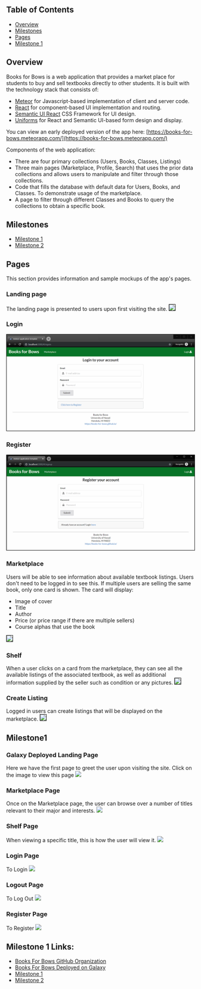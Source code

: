 ## Table of Contents

* [Overview](#overview)
* [Milestones](#milestones)
* [Pages](#pages)
* [Milestone 1](#milestone1)

## Overview
Books for Bows is a web application that provides a market place for students to buy and sell textbooks directly to other students. It is built with the technology stack that consists of:

* [Meteor](https://www.meteor.com/) for Javascript-based implementation of client and server code.
* [React](https://reactjs.org/) for component-based UI implementation and routing.
* [Semantic UI React](https://react.semantic-ui.com/) CSS Framework for UI design.
* [Uniforms](https://uniforms.tools/) for React and Semantic UI-based form design and display.

You can view an early deployed version of the app here: [https://books-for-bows.meteorapp.com/](https://books-for-bows.meteorapp.com/)

Components of the web application:

* There are four primary collections (Users, Books, Classes, Listings)
* Three main pages (Marketplace, Profile, Search) that uses the prior data collections and allows users to manipulate and filter through those collections.
* Code that fills the database with default data for Users, Books, and Classes. To demonstrate usage of the marketplace.
* A page to filter through different Classes and Books to query the collections to obtain a specific book.

## Milestones
* [Milestone 1](https://github.com/books-for-bows/books-for-bows/projects/2)
* [Milestone 2](https://github.com/books-for-bows/books-for-bows/projects/3)

## Pages
This section provides information and sample mockups of the app's pages.

### Landing page
The landing page is presented to users upon first visiting the site.
<image src="assets/images/prototypes/landing-mockup0.png" style="border: 1.5px solid black">

### Login 
<img src="assets/images/prototypes/login-mockup.png" style="border: 1.5px solid black">

### Register 
<img src="assets/images/prototypes/register-mockup.png" style="border: 1.5px solid black">

### Marketplace
Users will be able to see information about available textbook listings. Users don't need to be logged in to see this. If multiple users are selling the same book, only one card is shown. The card will display:
- Image of cover
- Title
- Author
- Price (or price range if there are multiple sellers)
- Course alphas that use the book
<image src="assets/images/prototypes/marketplace-mockup.png" style="border: 1.5px solid black">

### Shelf
When a user clicks on a card from the marketplace, they can see all the available listings of the associated textbook, as well as additional information supplied by the seller such as condition or any pictures.
<image src="assets/images/prototypes/shelf-mockup.png" style="border: 1.5px solid black">

### Create Listing
Logged in users can create listings that will be displayed on the marketplace.
<image src="assets/images/prototypes/createlisting-mockup.png" style="border: 1px solid black">

## Milestone1

### Galaxy Deployed Landing Page
Here we have the first page to greet the user upon visiting the site. Click on the image to view this page
[<image src="assets/images/mockups/landing-mockup.PNG">](http://books-for-bows.meteorapp.com/#/)

### Marketplace Page
Once on the Marketplace page, the user can browse over a number of titles relevant to their major and interests. 
<image src="assets/images/mockups/marketplace-mockup.png">

### Shelf Page
When viewing a specific title, this is how the user will view it. 
<image src="assets/images/mockups/shelf-mockup.png">

### Login Page
To Login
[<image src="assets/images/SignInPage2.png">](http://books-for-bows.meteorapp.com/#/signin)

### Logout Page
To Log Out
[<image src="assets/images/SignOutPage2.png">](http://books-for-bows.meteorapp.com/#/signout)

### Register Page
To Register
[<image src="assets/images/SignUpPage2.png">](http://books-for-bows.meteorapp.com/#/signup)

## Milestone 1 Links:

* [Books For Bows GitHub Organization](https://github.com/books-for-bows)
* [Books For Bows Deployed on Galaxy](http://books-for-bows.meteorapp.com/#/)
* [Milestone 1](https://github.com/books-for-bows/books-for-bows/projects/2)
* [Milestone 2](https://github.com/books-for-bows/books-for-bows/projects/3)

